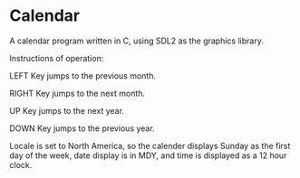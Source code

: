 # Calendar
A calendar program written in C, using SDL2 as the graphics library.


Instructions of operation:

LEFT Key jumps to the previous month.

RIGHT Key jumps to the next month.

UP Key jumps to the next year.

DOWN Key jumps to the previous year.


Locale is set to North America, so the calender displays Sunday as the first day of the week, date display is in MDY, and time is displayed as a 12 hour clock.
